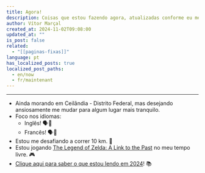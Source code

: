 ```yaml
---
title: Agora!
description: Coisas que estou fazendo agora, atualizadas conforme eu me lembro delas.
author: Vítor Marçal
created_at: 2024-11-02T09:08:00
updated_at: ""
is_post: false
related:
  - "[[paginas-fixas]]"
language: pt
has_localized_posts: true
localized_post_paths:
  - en/now
  - fr/maintenant
---
```

---
- Ainda morando em Ceilândia - Distrito Federal, mas desejando ansiosamente me mudar para algum lugar mais tranquilo.
- Foco nos idiomas:
    - Inglês! 🗣️💬
    - Francês! 🗣️💬
- Estou me desafiando a correr 10 km. 🏃
- Estou jogando [The Legend of Zelda: A Link to the Past](https://en.wikipedia.org/wiki/The_Legend_of_Zelda:_A_Link_to_the_Past) no meu tempo livre. 🎮
- [Clique aqui para saber o que estou lendo em 2024](https://www.marcal.dev/leituras-de-2024/)! 📚